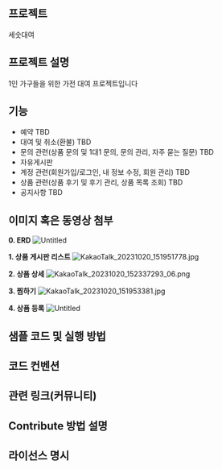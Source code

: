 ## 프로젝트
세숫대여
## 프로젝트 설명
1인 가구들을 위한 가전 대여 프로젝트입니다
## 기능
- 예약 TBD
- 대여 및 취소(환불) TBD
- 문의 관련(상품 문의 및 1대1 문의, 문의 관리, 자주 묻는 질문) TBD
- 자유게시판
- 계정 관련(회원가입/로그인, 내 정보 수정, 회원 관리) TBD
- 상품 관련(상품 후기 및 후기 관리, 상품 목록 조회) TBD
- 공지사항 TBD

  
## 이미지 혹은 동영상 첨부

**0. ERD**
![Untitled](https://prod-files-secure.s3.us-west-2.amazonaws.com/3b49645a-23d9-4fbe-be61-c74c9a2bc595/732e4501-b37d-4dd1-af34-8e4b82209e05/Untitled.png)

**1. 상품 게시판 리스트**
![KakaoTalk_20231020_151951778.jpg](https://prod-files-secure.s3.us-west-2.amazonaws.com/3b49645a-23d9-4fbe-be61-c74c9a2bc595/c43f8aab-8666-40da-8e9d-075a8bcbc21a/KakaoTalk_20231020_151951778.jpg)

**2. 상품 상세**
![KakaoTalk_20231020_152337293_06.png](https://prod-files-secure.s3.us-west-2.amazonaws.com/3b49645a-23d9-4fbe-be61-c74c9a2bc595/ffc394a7-d66a-48ec-acb4-d6835096162b/KakaoTalk_20231020_152337293_06.png)

**3. 찜하기**
![KakaoTalk_20231020_151953381.jpg](https://prod-files-secure.s3.us-west-2.amazonaws.com/3b49645a-23d9-4fbe-be61-c74c9a2bc595/32f22774-6a6d-425a-b01b-8dc36a8ab741/KakaoTalk_20231020_151953381.jpg)

**4. 상품 등록**
![Untitled](https://prod-files-secure.s3.us-west-2.amazonaws.com/3b49645a-23d9-4fbe-be61-c74c9a2bc595/3fa8f904-2d75-4bcf-938e-249cfede3119/Untitled.png)



## 샘플 코드 및 실행 방법


## 코드 컨벤션
## 관련 링크(커뮤니티)
## Contribute 방법 설명
## 라이선스 명시
